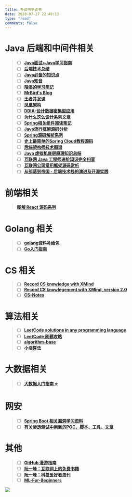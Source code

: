 ```yaml
---
title: 多读书多读书
date: 2020-07-27 22:40:13
type: "read"
comments: false
---
```


# Java 后端和中间件相关

> - [ ] [**Java面试+Java学习指南**](https://github.com/AobingJava/JavaFamily)
> - [ ] [**后端技术总结**](http://notfound9.github.io/interviewGuide/#/)
> - [ ] [**Java必备的知识点**](https://github.com/bin392328206/six-finger)
> - [ ] [**Java知音**](https://www.javazhiyin.com/topics)
> - [ ] [**陌溪的学习笔记**](https://github.com/moxi624/LearningNotes)
> - [ ] [**MrBird's Blog**](https://mrbird.cc/)
> - [ ] [**王者并发课**](https://juejin.cn/post/6967277362455150628)
> - [ ] [**凤凰架构**](https://icyfenix.cn/)
> - [ ] [**DDIA-设计数据密集型应用**](https://ddia.vonng.com/#/)
> - [ ] [**为什么这么设计系列文章**](https://draveness.me/whys-the-design/)
> - [ ] [**Spring相关组件阅读笔记**](https://github.com/seaswalker/spring-analysis)
> - [ ] [**Java流行框架源码分析**](https://github.com/coderbruis/JavaSourceCodeLearning)
> - [ ] [**Spring源码解析系列**](https://github.com/shiyujun/spring-framework)
> - [ ] [**史上最简单的Spring Cloud教程源码**](https://github.com/forezp/SpringCloudLearning)
> - [ ] [**后端架构师技术图谱**](https://github.com/xingshaocheng/architect-awesome)
> - [ ] [**Java 虚拟机底层原理知识总结**](https://doocs.github.io/jvm/#/)
> - [ ] [**互联网 Java 工程师进阶知识完全扫盲**](https://doocs.github.io/advanced-java/#/)
> - [ ] [**互联网公司常用框架源码赏析**](https://schunter.netlify.app/#/)
> - [ ] [**从部落到帝国 - 后端技术栈的演进及开源实践**](https://coderxing.gitbooks.io/architecture-evolution/content/)
>

# 前端相关

> [**图解 React 源码系列**](https://github.com/7kms/react-illustration-series)

# Golang 相关

> - [ ] [**golang资料补给包**](https://github.com/0voice/Introduction-to-Golang)
> - [ ] [**Go入门指南**](https://github.com/unknwon/the-way-to-go_ZH_CN)


# CS 相关

>- [ ] [**Record CS knowledge with XMind**](https://github.com/SmartKeyerror/ZeroMind)
>- [ ] [**Record CS knowlegement with XMind, version 2.0**](https://github.com/SmartKeyerror/Psyduck)
>- [ ] [**CS-Notes**](https://github.com/CyC2018/CS-Notes)

# 算法相关

> - [ ] [**LeetCode solutions in any programming language**](https://lc.netlify.app/#/)
> - [ ] [**LeetCode 刷题攻略**](https://github.com/youngyangyang04/leetcode-master)
> - [ ] [**algorithm-base**](https://github.com/chefyuan/algorithm-base)
> - [ ] [**小浩算法**](https://www.geekxh.com/)


# 大数据相关

> - [ ] [**大数据入门指南 ⭐**](https://github.com/heibaiying/BigData-Notes)


# 网安

> - [ ] [**Spring Boot 相关漏洞学习资料**](https://github.com/LandGrey/SpringBootVulExploit)
> - [ ] [**有关渗透测试中用到的POC、脚本、工具、文章**](https://github.com/Mr-xn/Penetration_Testing_POC)


# 其他

> - [ ] [**GitHub 漫游指南**](https://github.phodal.com/)
> - [ ] [**阮一峰：互联网上的免费书籍**](https://github.com/ruanyf/free-books)
> - [ ] [**阮一峰：科技爱好者周刊**](https://github.com/ruanyf/weekly)
> - [ ] [**ML-For-Beginners**](https://github.com/microsoft/ML-For-Beginners)



![](https://fabian.oss-cn-hangzhou.aliyuncs.com/img/629c1bb62130cd93ad65fd5a5371706.jpg)